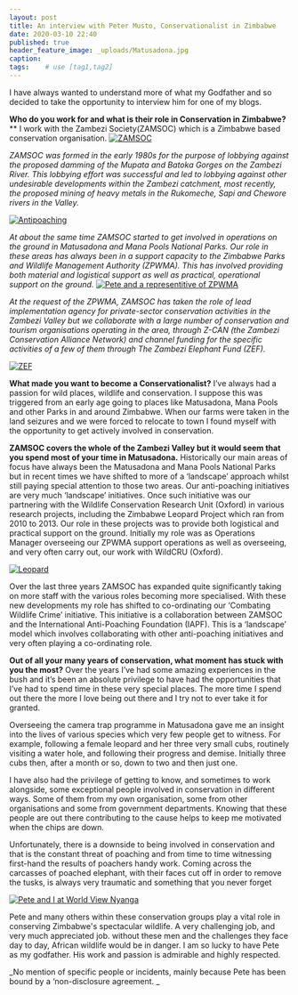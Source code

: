 ```yaml
---
layout: post
title: An interview with Peter Musto, Conservationalist in Zimbabwe
date: 2020-03-10 22:40
published: true
header_feature_image: _uploads/Matusadona.jpg
caption:
tags:    # use [tag1,tag2]
---
```

I have always wanted to understand more of what my Godfather and so decided to take the opportunity to interview him for one of my blogs.  

**Who do you work for and what is their role in Conservation in Zimbabwe?****
I work with the Zambezi Society(ZAMSOC) which is a Zimbabwe based conservation organisation.
[![ZAMSOC](/_uploads/zamsoc.png)](/_uploads/zamsoc.png)

_ZAMSOC was formed in the early 1980s for the purpose of lobbying against the proposed damming of the Mupata and Batoka Gorges on the Zambezi River.
This lobbying effort was successful and led to lobbying against other undesirable developments within the Zambezi catchment, most recently, the proposed mining of heavy metals in the Rukomeche, Sapi and Chewore rivers in the Valley._

[![Antipoaching](/_uploads/antipoaching.png)](/_uploads/antipoaching.png)

_At about the same time ZAMSOC started to get involved in operations on the ground in Matusadona and Mana Pools National Parks.  Our role in these areas has always been in a support capacity to the Zimbabwe Parks and Wildlife Management Authority (ZPWMA). This has involved providing both material and logistical support as well as practical, operational support on the ground._
[![Pete and a representitive of ZPWMA](/_uploads/pete-and-a-representitive-of-zpwma.png)](/_uploads/pete-and-a-representitive-of-zpwma.png)

_At the request of the ZPWMA, ZAMSOC has taken the role of lead implementation agency for private-sector conservation activities in the Zambezi Valley but we collaborate with a large number of conservation and tourism organisations operating in the area, through Z-CAN (the Zambezi Conservation Alliance Network) and channel funding for the specific activities of a few of them through The Zambezi Elephant Fund (ZEF)._

[![ZEF](/_uploads/zef.png)](/_uploads/zef.png)

**What made you want to become a Conservationalist?**
I’ve always had a passion for wild places, wildlife and conservation. I suppose this was triggered from an early age going to places like Matusadona, Mana Pools and other Parks in and around Zimbabwe. When our farms were taken in the land seizures and we were forced to relocate to town I found myself with the opportunity to get actively involved in conservation.

**ZAMSOC covers the whole of the Zambezi Valley but it would seem that you spend most of your time in Matusadona.**
Historically our main areas of focus have always been the Matusadona and Mana Pools National Parks but in recent times we have shifted to more of a ‘landscape’ approach whilst still paying special attention to those two areas. Our anti-poaching initiatives are very much ‘landscape’ initiatives. Once such initiative was our partnering with the Wildlife Conservation Research Unit (Oxford) in various research projects, including the Zimbabwe Leopard Project which ran from 2010 to 2013. Our role in these projects was to provide both logistical and practical support on the ground.  Initially my role was as Operations Manager overseeing our ZPWMA support operations as well as overseeing, and very often carry out, our work with WildCRU (Oxford).

[![Leopard](/_uploads/leopard.png)](/_uploads/leopard.png)

Over the last three years ZAMSOC has expanded quite significantly taking on more staff with the various roles becoming more specialised.  With these new developments my role has shifted to co-ordinating our ‘Combating Wildlife Crime’ initiative. This initiative is a collaboration between ZAMSOC and the International Anti-Poaching Foundation (IAPF). This is a ‘landscape’ model which involves collaborating with other anti-poaching initiatives and very often playing a co-ordinating role.

**Out of all your many years of conservation, what moment has stuck with you the most?**
Over the years I’ve had some amazing experiences in the bush and it’s been an absolute privilege to have had the opportunities that I’ve had to spend time in these very special places. The more time I spend out there the more I love being out there and I try not to ever take it for granted.

Overseeing the camera trap programme in Matusadona gave me an insight into the lives of various species which very few people get to witness. For example, following a female leopard and her three very small cubs, routinely visiting a water hole, and following their progress and demise. Initially three cubs then, after a month or so, down to two and then just one.

I have also had the privilege of getting to know, and sometimes to work alongside, some exceptional people involved in conservation in different ways. Some of them from my own organisation, some from other organisations and some from government departments. Knowing that these people are out there contributing to the cause helps to keep me motivated when the chips are down.

Unfortunately, there is a downside to being involved in conservation and that is the constant threat of poaching and from time to time witnessing first-hand the results of poachers handy work. Coming across the carcasses of poached elephant, with their faces cut off in order to remove the tusks, is always very traumatic and something that you never forget

[![Pete and I at World View Nyanga ](/_uploads/pete-and-i-at-world-view-nyanga.png)](/_uploads/pete-and-i-at-world-view-nyanga.png)

Pete and many others within these conservation groups play a vital role in conserving Zimbabwe's spectacular wildlife. A very challenging job, and very much appreciated job. without these men and the challenges they face day to day, African wildlife would be in danger. I am so lucky to have Pete as my godfather. His work and passion is admirable and highly respected. 



_No mention of specific people or incidents, mainly because Pete has been bound by a ‘non-disclosure agreement. _
